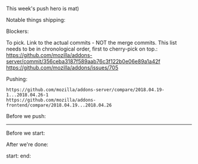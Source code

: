 This week's push hero is mat)

Notable things shipping:


Blockers:



To pick.  Link to the actual commits - NOT the merge commits.  This list needs
to be in chronological order, first to cherry-pick on top.:
    https://github.com/mozilla/addons-server/commit/356ceba3187f589aab76c3f122b0e06e89a1a42f   https://github.com/mozilla/addons/issues/705


Pushing:

    https://github.com/mozilla/addons-server/compare/2018.04.19-1...2018.04.26-1
    https://github.com/mozilla/addons-frontend/compare/2018.04.19...2018.04.26


Before we push:

-------------------------------------------------------------------------------
Before we start:


After we're done:

start:
end:


